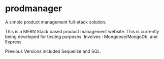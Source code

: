 # prodmanager
A simple product management full-stack solution.

This is a MERN Stack based product management website. This is currently being developed for testing purposes.
Involves : Mongoose/MongoDb, and Express.

Previous Versions included Sequelize and SQL.
